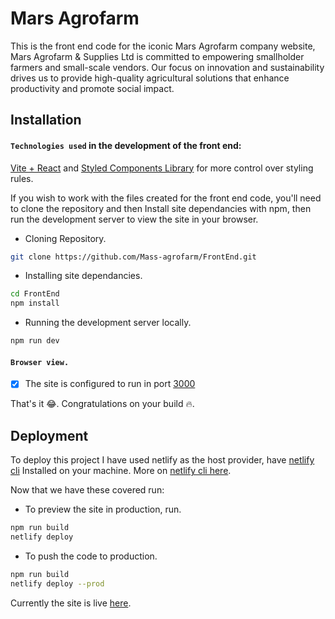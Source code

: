 
# Mars Agrofarm

This is the front end code for the iconic Mars Agrofarm company website, Mars Agrofarm & Supplies Ltd is committed to empowering smallholder farmers and small-scale vendors. Our focus on innovation and sustainability drives us to provide high-quality agricultural solutions that enhance productivity and promote social impact.




## Installation

#### `Technologies used` in the development of the front end: 

[Vite + React](https://vite.dev/guide/#overview) and [Styled Components Library](https://styled-components.com/docs) for more control over styling rules.

If you wish to work with the files created for the front end code, you'll need to clone the repository and then Install site dependancies with npm, then run the development server to view the site in your browser.

- Cloning Repository.
```bash
git clone https://github.com/Mass-agrofarm/FrontEnd.git
```
- Installing site dependancies.

```bash
cd FrontEnd
npm install
```

- Running the development server locally.

```bash
npm run dev
```

#### `Browser view.`

- [x]  The site is configured to run in port [3000](https://localhost:3000)

That's it 😂. Congratulations on your build 🔥.


## Deployment

To deploy this project I have used netlify as the host provider, have [netlify cli](https://developers.netlify.com/cli/) Installed on your machine. More on [netlify cli here](https://cli.netlify.com/).

Now that we have these covered run:

- To preview the site in production, run.
```bash
npm run build
netlify deploy
```

- To push the code to production.
```bash
npm run build
netlify deploy --prod
```

Currently the site is live [here](https://marsagrofarm.netlify.app/).


